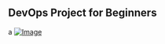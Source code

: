 ## DevOps Project for Beginners   
a
[![Image](https://github.com/yankils/Simple-DevOps-Project/blob/master/Devops_course.PNG "DevOps Project - CI/CD with Jenkins Ansible Docker Kubernetes ")](https://www.udemy.com/course/valaxy-devops/?referralCode=8147A5CF4C8C7D9E253F)
